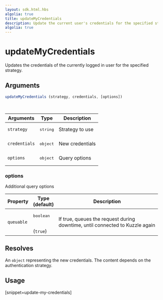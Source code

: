 ```yaml
---
layout: sdk.html.hbs
algolia: true
title: updateMyCredentials
description: Update the current user's credentials for the specified strategy.
algolia: true
---
```


# updateMyCredentials

Updates the credentials of the currently logged in user for the specified strategy.

## Arguments

```javascript
updateMyCredentials (strategy, credentials, [options])
```

<br/>

| Arguments    | Type    | Description
|--------------|---------|-------------
| `strategy` | <pre>string</pre> | Strategy to use
| `credentials` | <pre>object</pre> | New credentials
| `options`  | <pre>object</pre> | Query options


### options

Additional query options

| Property     | Type<br/>(default)    | Description   |
| -------------- | --------- | ------------- |
| `queuable` | <pre>boolean</pre><br/>(`true`) | If true, queues the request during downtime, until connected to Kuzzle again |


## Resolves

An `object` representing the new credentials.
The content depends on the authentication strategy.

## Usage

[snippet=update-my-credentials]
